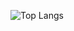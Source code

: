 ![Top Langs](https://github-readme-stats.vercel.app/api/top-langs/?username=08boramae&layout=compact&theme=dracula)
